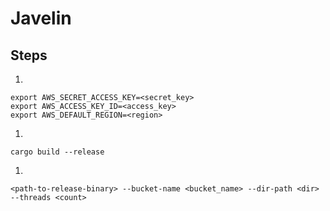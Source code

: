 # Javelin

## Steps

1.

```
export AWS_SECRET_ACCESS_KEY=<secret_key>
export AWS_ACCESS_KEY_ID=<access_key>
export AWS_DEFAULT_REGION=<region>
```

1.

```
cargo build --release
```

1.

```
<path-to-release-binary> --bucket-name <bucket_name> --dir-path <dir> --threads <count>
```
